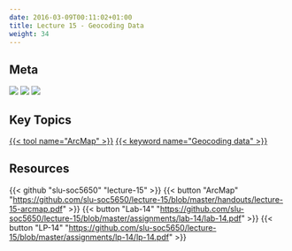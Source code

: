 ```yaml
---
date: 2016-03-09T00:11:02+01:00
title: Lecture 15 - Geocoding Data
weight: 34
---
```


## Meta
![](https://img.shields.io/badge/semester-spring%202018-orange.svg) 
![](https://img.shields.io/badge/release-lp%20only-red.svg) 
[![](https://img.shields.io/badge/last%20update-2018--05--03-brightgreen.svg)](https://github.com/slu-soc5650/lecture-11/blob/master/NEWS_SITE.md)

## Key Topics
[{{< tool name="ArcMap" >}}](/topic-index/#a-d)
[{{< keyword name="Geocoding data" >}}](/topic-index/#e-h)

## Resources

{{< github "slu-soc5650" "lecture-15" >}}
{{< button "ArcMap" "https://github.com/slu-soc5650/lecture-15/blob/master/handouts/lecture-15-arcmap.pdf" >}}
{{< button "Lab-14" "https://github.com/slu-soc5650/lecture-15/blob/master/assignments/lab-14/lab-14.pdf" >}}
{{< button "LP-14" "https://github.com/slu-soc5650/lecture-15/blob/master/assignments/lp-14/lp-14.pdf" >}}
